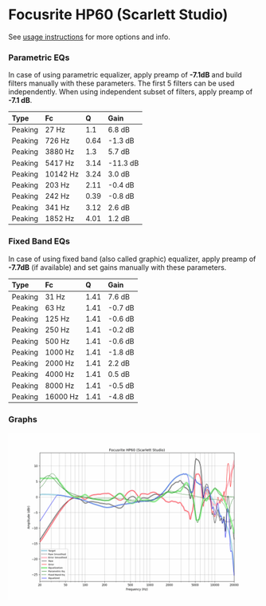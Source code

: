 # Focusrite HP60 (Scarlett Studio)
See [usage instructions](https://github.com/jaakkopasanen/AutoEq#usage) for more options and info.

### Parametric EQs
In case of using parametric equalizer, apply preamp of **-7.1dB** and build filters manually
with these parameters. The first 5 filters can be used independently.
When using independent subset of filters, apply preamp of **-7.1 dB**.

| Type    | Fc       |    Q | Gain     |
|:--------|:---------|:-----|:---------|
| Peaking | 27 Hz    | 1.1  | 6.8 dB   |
| Peaking | 726 Hz   | 0.64 | -1.3 dB  |
| Peaking | 3880 Hz  | 1.3  | 5.7 dB   |
| Peaking | 5417 Hz  | 3.14 | -11.3 dB |
| Peaking | 10142 Hz | 3.24 | 3.0 dB   |
| Peaking | 203 Hz   | 2.11 | -0.4 dB  |
| Peaking | 242 Hz   | 0.39 | -0.8 dB  |
| Peaking | 341 Hz   | 3.12 | 2.6 dB   |
| Peaking | 1852 Hz  | 4.01 | 1.2 dB   |

### Fixed Band EQs
In case of using fixed band (also called graphic) equalizer, apply preamp of **-7.7dB**
(if available) and set gains manually with these parameters.

| Type    | Fc       |    Q | Gain    |
|:--------|:---------|:-----|:--------|
| Peaking | 31 Hz    | 1.41 | 7.6 dB  |
| Peaking | 63 Hz    | 1.41 | -0.7 dB |
| Peaking | 125 Hz   | 1.41 | -0.6 dB |
| Peaking | 250 Hz   | 1.41 | -0.2 dB |
| Peaking | 500 Hz   | 1.41 | -0.6 dB |
| Peaking | 1000 Hz  | 1.41 | -1.8 dB |
| Peaking | 2000 Hz  | 1.41 | 2.2 dB  |
| Peaking | 4000 Hz  | 1.41 | 0.5 dB  |
| Peaking | 8000 Hz  | 1.41 | -0.5 dB |
| Peaking | 16000 Hz | 1.41 | -4.8 dB |

### Graphs
![](./Focusrite%20HP60%20(Scarlett%20Studio).png)